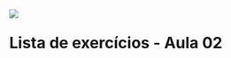 <h1>
<img src="Icone-lampada-Png-1024x1024.webp"/>
<p>Lista de exercícios - Aula 02 </p>
</h1>


[def]: /https://github.com/anafariasilveira/Curso_CSharp/assets/139478174/47b2da0c-a1da-4800-a33d-8814def2168
